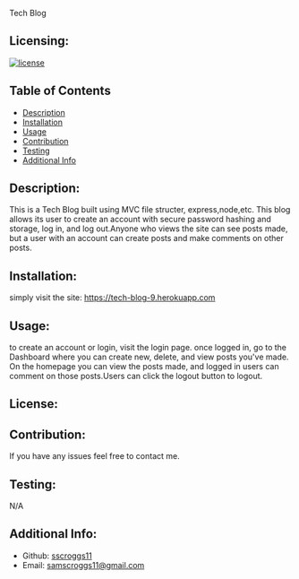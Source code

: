 
 Tech Blog

  ## Licensing:
  [![license](https://img.shields.io/badge/license--blue)](https://shields.io)
  ## Table of Contents 
  - [Description](#description)
  - [Installation](#installation)
  - [Usage](#usage)
  - [Contribution](#contribution)
  - [Testing](#testing)
  - [Additional Info](#additional-info)
  ## Description:
  This is a Tech Blog built using MVC file structer, express,node,etc. This blog allows its user to create an account with secure password hashing and storage, log in, and log out.Anyone who views the site can see posts made, but a user with an account can create posts and make comments on other posts. 
  ## Installation:
  simply visit the site: https://tech-blog-9.herokuapp.com
  ## Usage:
  to create an account or login, visit the login page. once logged in, go to the Dashboard where you can create new, delete, and view posts you've made. On the homepage you can view the posts made, and logged in users can comment on those posts.Users can click the logout button to logout.
  ## License:
  
  ## Contribution:
  If you have any issues feel free to contact me.
  ## Testing:
  N/A
  ## Additional Info:
  - Github: [sscroggs11](https://github.com/sscroggs11)
  - Email: samscroggs11@gmail.com

